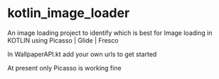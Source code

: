 # kotlin_image_loader


An  image loading project to identify which is best for Image loading in KOTLIN  using   Picasso | Glide | Fresco

In WallpaperAPI.kt add your own urls to get started

At  present only Picasso is working fine
